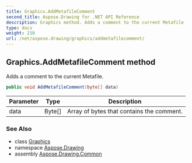 ```yaml
---
title: Graphics.AddMetafileComment
second_title: Aspose.Drawing for .NET API Reference
description: Graphics method. Adds a comment to the current Metafile
type: docs
weight: 210
url: /net/aspose.drawing/graphics/addmetafilecomment/
---
```

## Graphics.AddMetafileComment method

Adds a comment to the current Metafile.

```csharp
public void AddMetafileComment(byte[] data)
```

| Parameter | Type | Description |
| --- | --- | --- |
| data | Byte[] | Array of bytes that contains the comment. |

### See Also

* class [Graphics](../)
* namespace [Aspose.Drawing](../../graphics/)
* assembly [Aspose.Drawing.Common](../../../)


